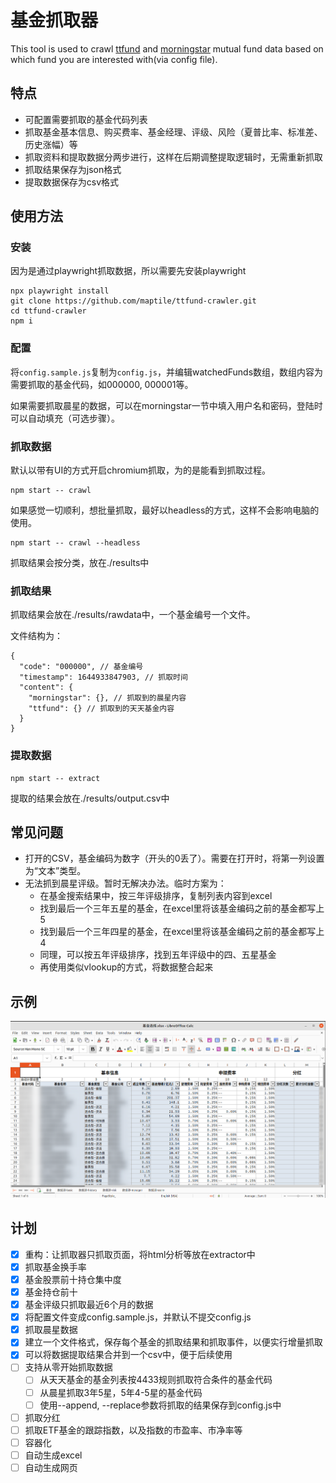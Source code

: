 # 基金抓取器

This tool is used to crawl [ttfund](https://1234567.com.cn) and [morningstar](https://www.morningstar.cn) mutual fund data based on which fund you are interested with(via config file).

## 特点

- 可配置需要抓取的基金代码列表
- 抓取基金基本信息、购买费率、基金经理、评级、风险（夏普比率、标准差、历史涨幅）等
- 抓取资料和提取数据分两步进行，这样在后期调整提取逻辑时，无需重新抓取
- 抓取结果保存为json格式
- 提取数据保存为csv格式

## 使用方法

### 安装

因为是通过playwright抓取数据，所以需要先安装playwright

```
npx playwright install
git clone https://github.com/maptile/ttfund-crawler.git
cd ttfund-crawler
npm i
```

### 配置

将`config.sample.js`复制为`config.js`，并编辑watchedFunds数组，数组内容为需要抓取的基金代码，如000000, 000001等。

如果需要抓取晨星的数据，可以在morningstar一节中填入用户名和密码，登陆时可以自动填充（可选步骤）。

### 抓取数据

默认以带有UI的方式开启chromium抓取，为的是能看到抓取过程。
```
npm start -- crawl
```

如果感觉一切顺利，想批量抓取，最好以headless的方式，这样不会影响电脑的使用。

```
npm start -- crawl --headless
```

抓取结果会按分类，放在./results中

### 抓取结果

抓取结果会放在./results/rawdata中，一个基金编号一个文件。

文件结构为：

```
{
  "code": "000000", // 基金编号
  "timestamp": 1644933847903, // 抓取时间
  "content": {
    "morningstar": {}, // 抓取到的晨星内容
    "ttfund": {} // 抓取到的天天基金内容
  }
}
```

### 提取数据

```
npm start -- extract
```

提取的结果会放在./results/output.csv中

## 常见问题

* 打开的CSV，基金编码为数字（开头的0丢了）。需要在打开时，将第一列设置为“文本”类型。
* 无法抓到晨星评级。暂时无解决办法。临时方案为：
  * 在基金搜索结果中，按三年评级排序，复制列表内容到excel
  * 找到最后一个三年五星的基金，在excel里将该基金编码之前的基金都写上5
  * 找到最后一个三年四星的基金，在excel里将该基金编码之前的基金都写上4
  * 同理，可以按五年评级排序，找到五年评级中的四、五星基金
  * 再使用类似vlookup的方式，将数据整合起来

## 示例

![Sample Screen Shot](/screenshot.png)

## 计划

- [X] 重构：让抓取器只抓取页面，将html分析等放在extractor中
- [X] 抓取基金换手率
- [X] 基金股票前十持仓集中度
- [X] 基金持仓前十
- [X] 基金评级只抓取最近6个月的数据
- [X] 将配置文件变成config.sample.js，并默认不提交config.js
- [X] 抓取晨星数据
- [X] 建立一个文件格式，保存每个基金的抓取结果和抓取事件，以便实行增量抓取
- [X] 可以将数据提取结果合并到一个csv中，便于后续使用
- [ ] 支持从零开始抓取数据
  - [ ] 从天天基金的基金列表按4433规则抓取符合条件的基金代码
  - [ ] 从晨星抓取3年5星，5年4-5星的基金代码
  - [ ] 使用--append, --replace参数将抓取的结果保存到config.js中
- [ ] 抓取分红
- [ ] 抓取ETF基金的跟踪指数，以及指数的市盈率、市净率等
- [ ] 容器化
- [ ] 自动生成excel
- [ ] 自动生成网页
